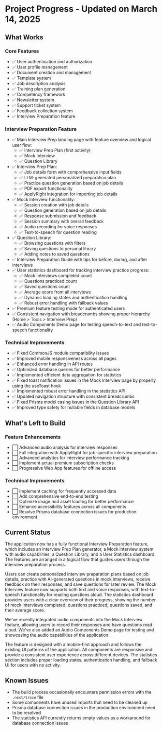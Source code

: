 # Project Progress - Updated on March 14, 2025

## What Works

### Core Features

- ✅ User authentication and authorization
- ✅ User profile management
- ✅ Document creation and management
- ✅ Template system
- ✅ Job description analysis
- ✅ Training plan generation
- ✅ Competency framework
- ✅ Newsletter system
- ✅ Support ticket system
- ✅ Feedback collection system
- ✅ Interview Preparation feature

### Interview Preparation Feature

- ✅ Main Interview Prep landing page with feature overview and logical user flow:
  - ✅ Interview Prep Plan (first activity)
  - ✅ Mock Interview
  - ✅ Question Library
- ✅ Interview Prep Plan:
  - ✅ Job details form with comprehensive input fields
  - ✅ LLM-generated personalized preparation plan
  - ✅ Practice question generation based on job details
  - ✅ PDF export functionality
  - ✅ ApplyRight integration for importing job details
- ✅ Mock Interview functionality:
  - ✅ Session creation with job details
  - ✅ Question generation based on job details
  - ✅ Response submission and feedback
  - ✅ Session summary with overall feedback
  - ✅ Audio recording for voice responses
  - ✅ Text-to-speech for question reading
- ✅ Question Library:
  - ✅ Browsing questions with filters
  - ✅ Saving questions to personal library
  - ✅ Adding notes to saved questions
- ✅ Interview Preparation Guide with tips for before, during, and after interviews
- ✅ User statistics dashboard for tracking interview practice progress:
  - ✅ Mock interviews completed count
  - ✅ Questions practiced count
  - ✅ Saved questions count
  - ✅ Average score from all interviews
  - ✅ Dynamic loading states and authentication handling
  - ✅ Robust error handling with fallback values
- ✅ Premium feature testing mode for authenticated users
- ✅ Consistent navigation with breadcrumbs showing proper hierarchy (Home > Tools > Interview Prep)
- ✅ Audio Components Demo page for testing speech-to-text and text-to-speech functionality

### Technical Improvements

- ✅ Fixed CommonJS module compatibility issues
- ✅ Improved mobile responsiveness across all pages
- ✅ Enhanced error handling in API routes
- ✅ Optimized database queries for better performance
- ✅ Implemented efficient data aggregation for statistics
- ✅ Fixed toast notification issues in the Mock Interview page by properly using the useToast hook
- ✅ Implemented robust error handling in the statistics API
- ✅ Updated navigation structure with consistent breadcrumbs
- ✅ Fixed Prisma model casing issues in the Question Library API
- ✅ Improved type safety for nullable fields in database models

## What's Left to Build

### Feature Enhancements

- ⬜ Advanced audio analysis for interview responses
- ⬜ Full integration with ApplyRight for job-specific interview preparation
- ⬜ Advanced analytics for interview performance tracking
- ⬜ Implement actual premium subscription checks
- ⬜ Progressive Web App features for offline access

### Technical Improvements

- ⬜ Implement caching for frequently accessed data
- ⬜ Add comprehensive end-to-end testing
- ⬜ Optimize image and asset loading for better performance
- ⬜ Enhance accessibility features across all components
- ⬜ Resolve Prisma database connection issues for production environment

## Current Status

The application now has a fully functional Interview Preparation feature, which includes an Interview Prep Plan generator, a Mock Interview system with audio capabilities, a Question Library, and a User Statistics dashboard. The features are arranged in a logical flow that guides users through the interview preparation process.

Users can create personalized interview preparation plans based on job details, practice with AI-generated questions in mock interviews, receive feedback on their responses, and save questions for later review. The Mock Interview feature now supports both text and voice responses, with text-to-speech functionality for reading questions aloud. The statistics dashboard provides users with a clear overview of their progress, showing the number of mock interviews completed, questions practiced, questions saved, and their average score.

We've recently integrated audio components into the Mock Interview feature, allowing users to record their responses and have questions read aloud. We've also added an Audio Components Demo page for testing and showcasing the audio capabilities of the application.

The feature is designed with a mobile-first approach and follows the existing UI patterns of the application. All components are responsive and provide a consistent user experience across different devices. The statistics section includes proper loading states, authentication handling, and fallback UI for users with no activity.

## Known Issues

- The build process occasionally encounters permission errors with the `.next/trace` file
- Some components have unused imports that need to be cleaned up
- Prisma database connection issues in the production environment need to be resolved
- The statistics API currently returns empty values as a workaround for database connection issues
